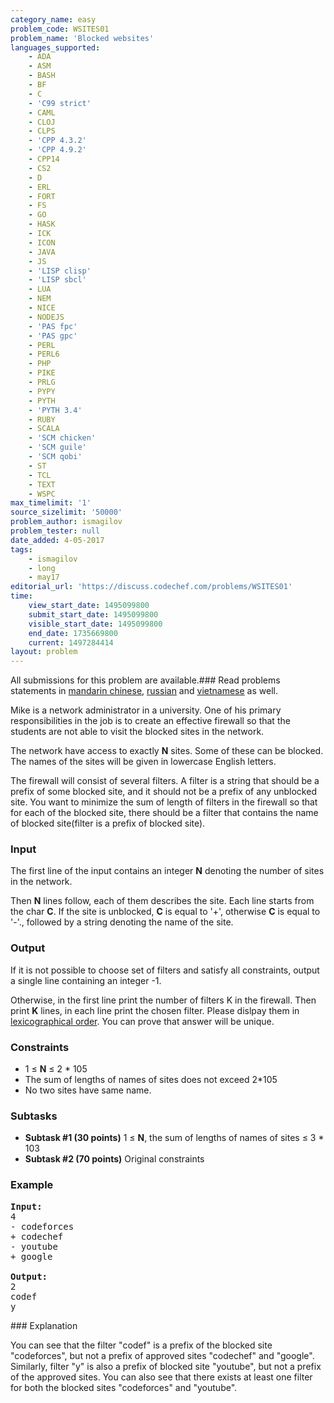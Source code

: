 ```yaml
---
category_name: easy
problem_code: WSITES01
problem_name: 'Blocked websites'
languages_supported:
    - ADA
    - ASM
    - BASH
    - BF
    - C
    - 'C99 strict'
    - CAML
    - CLOJ
    - CLPS
    - 'CPP 4.3.2'
    - 'CPP 4.9.2'
    - CPP14
    - CS2
    - D
    - ERL
    - FORT
    - FS
    - GO
    - HASK
    - ICK
    - ICON
    - JAVA
    - JS
    - 'LISP clisp'
    - 'LISP sbcl'
    - LUA
    - NEM
    - NICE
    - NODEJS
    - 'PAS fpc'
    - 'PAS gpc'
    - PERL
    - PERL6
    - PHP
    - PIKE
    - PRLG
    - PYPY
    - PYTH
    - 'PYTH 3.4'
    - RUBY
    - SCALA
    - 'SCM chicken'
    - 'SCM guile'
    - 'SCM qobi'
    - ST
    - TCL
    - TEXT
    - WSPC
max_timelimit: '1'
source_sizelimit: '50000'
problem_author: ismagilov
problem_tester: null
date_added: 4-05-2017
tags:
    - ismagilov
    - long
    - may17
editorial_url: 'https://discuss.codechef.com/problems/WSITES01'
time:
    view_start_date: 1495099800
    submit_start_date: 1495099800
    visible_start_date: 1495099800
    end_date: 1735669800
    current: 1497284414
layout: problem
---
```

All submissions for this problem are available.### Read problems statements in [mandarin chinese](http://www.codechef.com/download/translated/MAY17/mandarin/WSITES01.pdf), [russian](http://www.codechef.com/download/translated/MAY17/russian/WSITES01.pdf) and [vietnamese](http://www.codechef.com/download/translated/MAY17/vietnamese/WSITES01.pdf) as well.

Mike is a network administrator in a university. One of his primary responsibilities in the job is to create an effective firewall so that the students are not able to visit the blocked sites in the network.

The network have access to exactly **N** sites. Some of these can be blocked. The names of the sites will be given in lowercase English letters.

The firewall will consist of several filters. A filter is a string that should be a prefix of some blocked site, and it should not be a prefix of any unblocked site. You want to minimize the sum of length of filters in the firewall so that for each of the blocked site, there should be a filter that contains the name of blocked site(filter is a prefix of blocked site).

### Input

The first line of the input contains an integer **N** denoting the number of sites in the network.

Then **N** lines follow, each of them describes the site. Each line starts from the char **С**. If the site is unblocked, **С** is equal to '+', otherwise **С** is equal to '-'., followed by a string denoting the name of the site.

### Output

If it is not possible to choose set of filters and satisfy all constraints, output a single line containing an integer -1.

Otherwise, in the first line print the number of filters K in the firewall. Then print **K** lines, in each line print the chosen filter. Please dislpay them in [lexicographical order](https://en.wikipedia.org/wiki/Lexicographical_order). You can prove that answer will be unique.

### Constraints

- 1 ≤ **N** ≤ 2 \* 105
- The sum of lengths of names of sites does not exceed 2\*105
- No two sites have same name.

### Subtasks

- **Subtask #1 (30 points)** 1 ≤ **N**, the sum of lengths of names of sites ≤ 3 \* 103
- **Subtask #2 (70 points)** Original constraints

### Example

<pre><b>Input:</b>
4
- codeforces
+ codechef
- youtube
+ google

<b>Output:</b>
2
codef
y
</pre>### Explanation

You can see that the filter "codef" is a prefix of the blocked site "codeforces", but not a prefix of approved sites "codechef" and "google". Similarly, filter "y" is also a prefix of blocked site "youtube", but not a prefix of the approved sites. You can also see that there exists at least one filter for both the blocked sites "codeforces" and "youtube".
